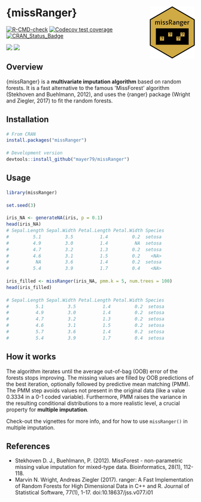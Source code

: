 # {missRanger} <a href='https://github.com/mayer79/missRanger'><img src='man/figures/logo.png' align="right" height="139" /></a>

<!-- badges: start -->

[![R-CMD-check](https://github.com/mayer79/missRanger/actions/workflows/R-CMD-check.yaml/badge.svg)](https://github.com/mayer79/missRanger/actions/workflows/R-CMD-check.yaml)
[![Codecov test coverage](https://codecov.io/gh/mayer79/missRanger/branch/main/graph/badge.svg)](https://app.codecov.io/gh/mayer79/missRanger?branch=main)
[![CRAN_Status_Badge](https://www.r-pkg.org/badges/version/missRanger)](https://cran.r-project.org/package=missRanger)

[![](https://cranlogs.r-pkg.org/badges/missRanger)](https://cran.r-project.org/package=missRanger) 
[![](https://cranlogs.r-pkg.org/badges/grand-total/missRanger?color=orange)](https://cran.r-project.org/package=missRanger)

<!-- badges: end -->

## Overview

{missRanger} is a **multivariate imputation algorithm** based on random forests. It is a fast alternative to the famous 'MissForest' algorithm (Stekhoven and Buehlmann, 2012), and uses the {ranger} package (Wright and Ziegler, 2017) to fit the random forests.

## Installation

```r
# From CRAN
install.packages("missRanger")

# Development version
devtools::install_github("mayer79/missRanger")
```

## Usage

```r
library(missRanger)

set.seed(3)

iris_NA <- generateNA(iris, p = 0.1)
head(iris_NA)
# Sepal.Length Sepal.Width Petal.Length Petal.Width Species
#         5.1         3.5          1.4         0.2  setosa
#         4.9         3.0          1.4          NA  setosa
#         4.7         3.2          1.3         0.2  setosa
#         4.6         3.1          1.5         0.2    <NA>
#          NA         3.6          1.4         0.2  setosa
#         5.4         3.9          1.7         0.4    <NA>

iris_filled <- missRanger(iris_NA, pmm.k = 5, num.trees = 100)
head(iris_filled)

# Sepal.Length Sepal.Width Petal.Length Petal.Width Species
#          5.1         3.5          1.4         0.2  setosa
#          4.9         3.0          1.4         0.2  setosa
#          4.7         3.2          1.3         0.2  setosa
#          4.6         3.1          1.5         0.2  setosa
#          5.7         3.6          1.4         0.2  setosa
#          5.4         3.9          1.7         0.4  setosa
```

## How it works

The algorithm iterates until the average out-of-bag (OOB) error of the forests stops improving. The missing values are filled by OOB predictions of the best iteration, optionally followed by predictive mean matching (PMM). The PMM step avoids values not present in the original data (like a value 0.3334 in a 0-1 coded variable). Furthermore, PMM raises the variance in the resulting conditional distributions to a more realistic level, a crucial property for **multiple imputation**.

Check-out the vignettes for more info, and for how to use `missRanger()` in multiple imputation.

## References

- Stekhoven D. J., Buehlmann, P. (2012). MissForest - non-parametric missing value imputation for mixed-type data. Bioinformatics, 28(1), 112-118.
- Marvin N. Wright, Andreas Ziegler (2017). ranger: A Fast Implementation of Random Forests for High Dimensional Data in C++ and R. Journal of Statistical Software, 77(1), 1-17. doi:10.18637/jss.v077.i01
